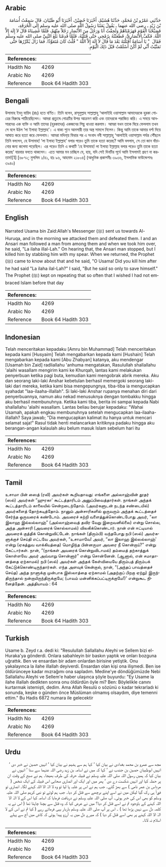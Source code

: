 ## Arabic


<div dir="rtl" lang="ar" style={{fontSize:'larger',backgroundColor:'#f8f9fa',padding:20}}>
حَدَّثَنِي عَمْرُو بْنُ مُحَمَّدٍ، حَدَّثَنَا هُشَيْمٌ، أَخْبَرَنَا حُصَيْنٌ، أَخْبَرَنَا أَبُو ظَبْيَانَ، قَالَ سَمِعْتُ أُسَامَةَ بْنَ زَيْدٍ ـ رضى الله عنهما ـ يَقُولُ بَعَثَنَا رَسُولُ اللَّهِ صلى الله عليه وسلم إِلَى الْحُرَقَةِ، فَصَبَّحْنَا الْقَوْمَ فَهَزَمْنَاهُمْ وَلَحِقْتُ أَنَا وَرَجُلٌ مِنَ الأَنْصَارِ رَجُلاً مِنْهُمْ، فَلَمَّا غَشِينَاهُ قَالَ لاَ إِلَهَ إِلاَّ اللَّهُ‏.‏ فَكَفَّ الأَنْصَارِيُّ، فَطَعَنْتُهُ بِرُمْحِي حَتَّى قَتَلْتُهُ، فَلَمَّا قَدِمْنَا بَلَغَ النَّبِيَّ صلى الله عليه وسلم فَقَالَ ‏ "‏ يَا أُسَامَةُ أَقَتَلْتَهُ بَعْدَ مَا قَالَ لاَ إِلَهَ إِلاَّ اللَّهُ ‏"‏ قُلْتُ كَانَ مُتَعَوِّذًا‏.‏ فَمَا زَالَ يُكَرِّرُهَا حَتَّى تَمَنَّيْتُ أَنِّي لَمْ أَكُنْ أَسْلَمْتُ قَبْلَ ذَلِكَ الْيَوْمِ‏.‏
</div>
<div style={{backgroundColor:'#f8f9fa',padding:20, marginBottom: 10}}><table> <thead> <tr> <th>References:</th> <th></th> </tr> </thead> <tbody><tr><td>Hadith No</td><td>4269</td></tr><tr><td>Arabic No</td><td>4269</td></tr><tr><td>Reference</td><td>Book 64 Hadith 303</td></tr></tbody></table></div>

## Bengali


<div dir="ltr" lang="bn" style={{fontSize:'larger',backgroundColor:'#f8f9fa',padding:20}}>
উসামাহ ইবনু যায়িদ (রাঃ) হতে বর্ণিত। তিনি বলেন, রাসূলুল্লাহ সাল্লাল্লাহু ‘আলাইহি ওয়াসাল্লাম আমাদেরকে হুরকা গোত্রের বিরুদ্ধে পাঠিয়েছিলেন। আমরা প্রত্যুষে গোত্রটির উপর আক্রমণ করি এবং তাদেরকে পরাজিত করি। এ সময়ে আনসারদের এক ব্যক্তি ও আমি তাদের (হুরকাদের) একজনের পিছু ধাওয়া করলাম। আমরা যখন তাকে ঘিরে ফেললাম তখন সে বলে উঠল ‘লা ইলাহা ইল্লাল্লাহ’। এ বাক্য শুনে আনসারী তার অস্ত্র সামলে নিলেন। কিন্তু আমি তাকে আমার বর্শা দিয়ে আঘাত করে হত্যা করে ফেললাম। আমরা মদিনা্য় ফিরার পর এ সংবাদ নবী সাল্লাল্লাহু ‘আলাইহি ওয়াসাল্লাম পর্যন্ত পৌঁছলে তিনি বললেন, হে উসামাহ! ‘লা ইলাহা ইল্লাল্লাহ’ বলার পরেও তুমি তাকে হত্যা করেছ? আমি বললাম, সে তো জান বাঁচানোর জন্য কলেমা পড়েছিল। এর পরেও তিনি এ কথাটি ‘হে উসামাহ! লা ইলাহা ইল্লাল্লাহ বলার পরেও তুমি তাকে হত্যা করেছ’ বারবার বলতে থাকলেন। এতে আমার মন চাচ্ছিল যে, হায়, যদি সেই দিনটির পূর্বে আমি ইসলামই গ্রহণ না করতাম![1] [৬৮৭২; মুসলিম ১/৪১, হাঃ ৯৬, আহমাদ ২১৮০৪] (আধুনিক প্রকাশনীঃ ৩৯৩৬, ইসলামিক ফাউন্ডেশনঃ ৩৯৪০)
</div>
<div style={{backgroundColor:'#f8f9fa',padding:20, marginBottom: 10}}><table> <thead> <tr> <th>References:</th> <th></th> </tr> </thead> <tbody><tr><td>Hadith No</td><td>4269</td></tr><tr><td>Arabic No</td><td>4269</td></tr><tr><td>Reference</td><td>Book 64 Hadith 303</td></tr></tbody></table></div>

## English


<div dir="ltr" lang="en" style={{fontSize:'larger',backgroundColor:'#f8f9fa',padding:20}}>
Narrated Usama bin Zaid:Allah's Messenger (ﷺ) sent us towards Al-Huruqa, and in the morning we attacked them and defeated them. I and an Ansari man followed a man from among them and when we took him over, he said, "La ilaha illal-Lah." On hearing that, the Ansari man stopped, but I killed him by stabbing him with my spear. When we returned, the Prophet (ﷺ) came to know about that and he said, "O Usama! Did you kill him after he had said "La ilaha ilal-Lah?" I said, "But he said so only to save himself." The Prophet (ﷺ) kept on repeating that so often that I wished I had not embraced Islam before that day
</div>
<div style={{backgroundColor:'#f8f9fa',padding:20, marginBottom: 10}}><table> <thead> <tr> <th>References:</th> <th></th> </tr> </thead> <tbody><tr><td>Hadith No</td><td>4269</td></tr><tr><td>Arabic No</td><td>4269</td></tr><tr><td>Reference</td><td>Book 64 Hadith 303</td></tr></tbody></table></div>

## Indonesian


<div dir="ltr" lang="id" style={{fontSize:'larger',backgroundColor:'#f8f9fa',padding:20}}>
Telah menceritakan kepadaku [Amru bin Muhammad] Telah menceritakan kepada kami [Husyaim] Telah mengabarkan kepada kami [Hushain] Telah mengabarkan kepada kami [Abu Zhabyan] katanya, aku mendengar [Usamah bin Zaid] radliallahu 'anhuma mengatakan, Rasulullah shallallahu 'alaihi wasallam mengirim kami ke Khurqah, lantas kami melakukan penyerbuan ketika pagi buta, kemudian kami mengobrak abrik mereka. Aku dan seorang laki-laki Anshar kebetulan berhasil memergoki seorang laki-laki dari mereka, ketika kami bisa mengepungnya, tiba-tiba ia mengucapkan syahadat "laa-ilaaha-illallah". Si laki-laki Anshar rupanya menahan diri dari penyerbuannya, namun aku nekad menusuknya dengan tombakku hingga aku berhasil membunuhnya. Ketika kami tiba, berita ini sampai kepada Nabi shallallahu 'alaihi wasallam. Lantas beliau berujar kepadaku: "Wahai Usamah, apakah engkau membunuhnya setelah mengucapkan laa-ilaaha-illallah? Saya jawab; "Dia mengucapkan kalimat itu hanya untuk mencari selamat saja!" Rasul tidak henti melancarkan kritiknya padaku hingga aku berangan-angan kalaulah aku belum masuk Islam sebelum hari itu
</div>
<div style={{backgroundColor:'#f8f9fa',padding:20, marginBottom: 10}}><table> <thead> <tr> <th>References:</th> <th></th> </tr> </thead> <tbody><tr><td>Hadith No</td><td>4269</td></tr><tr><td>Arabic No</td><td>4269</td></tr><tr><td>Reference</td><td>Book 64 Hadith 303</td></tr></tbody></table></div>

## Tamil


<div dir="ltr" lang="ta" style={{fontSize:'larger',backgroundColor:'#f8f9fa',padding:20}}>
உசாமா பின் ஸைத் (ரலி) அவர்கள் கூறியதாவது: எங்களை அல்லாஹ்வின் தூதர் (ஸல்) அவர்கள் “ஹுரகா' கூட்டத்தாரிடம் அனுப்பிவைத்தார்கள். நாங்கள் அந்தக் கூட்டத்தாரிடம் காலையில் சென்றடைந்தோம். (அவர்களுடன் நடந்த சண்டையில்) அவர்களைத் தோற்கடித்தோம். நானும் அன்சாரிகளில் ஒருவரும் அந்தக் கூட்டத்தைச் சேர்ந்த ஒருவரைக் கண்டோம். அவரைச் சுற்றி வளைத்துக்கொண்டபோது அவர், “லா இலாஹ இல்லல்லாஹ்” (அல்லாஹ்வைத் தவிர வேறு இறைவனில்லை) என்று சொல்ல, அந்த அன்சாரி (அவரைக் கொல்லாமல்) விலகிக்கொண்டார். நான் என் ஈட்டியால் அவரைக் குத்திக் கொன்றுவிட்டேன். நாங்கள் (திரும்பி) வந்தபோது நபி (ஸல்) அவர்களுக்குச் செய்தி எட்டவே அவர்கள், “உசாமாவே! அவர், “லா இலாஹ இல்லல்லாஹ்' என்று (ஏகத்துவ வாக்கியத்தை) மொழிந்த பின்னருமா அவரை நீ கொன்றாய்?” என்று கேட்டார்கள். நான், “(நாங்கள் அவரைக் கொன்றுவிடாமல்) தம்மைத் தற்காத்துக் கொள்ளவே அவர் அவ்வாறு சொன்னார்” என்று சொன்னேன். (ஆனால், என் சமாதானத்தை ஏற்காமல்) நபி (ஸல்) அவர்கள் அந்தக் கேள்வியையே திரும்பத் திரும்பக் கேட்டுக்கொண்டிருந்தார்கள். எந்த அளவுக் கென்றால், நான், “(அந்தப் பாவத்தைச் செய்த) அந்த நாளுக்கு முன்பாக இஸ்லாத்தை ஏற்காமல் (அதற்குப் பிறகு ஏற்று) இருந்திருந்தால் நன்றாயிருந்திருக்குமே; (பாவம் மன்னிக்கப்பட்டிருக்குமே!)' என்றுகூட நினைத்தேன். அத்தியாயம் : 64
</div>
<div style={{backgroundColor:'#f8f9fa',padding:20, marginBottom: 10}}><table> <thead> <tr> <th>References:</th> <th></th> </tr> </thead> <tbody><tr><td>Hadith No</td><td>4269</td></tr><tr><td>Arabic No</td><td>4269</td></tr><tr><td>Reference</td><td>Book 64 Hadith 303</td></tr></tbody></table></div>

## Turkish


<div dir="ltr" lang="tr" style={{fontSize:'larger',backgroundColor:'#f8f9fa',padding:20}}>
Usame b. Zeyd r.a. dedi ki: "Resulullah Sallallahu Aleyhi ve Sellem bizi el-Huraka'ya gönderdi. Onlara sabahleyin bir baskın yaptık ve onları bozguna uğrattık. Ben ve ensardan bir adam onlardan birisine yetiştik. Onu yakalayınca la ilahe illallah deyiverdi. Ensardan olan kişi ona ilişmedi. Ben ise öldürünceye kadar mızrağımı ona sapladım. Medine'ye döndüğümüzde Nebi Sallallahu Aleyhi ve Sellem'e haber ulaşınca şöyle buyurdu: "Ey Usame la ilahe illallah dedikten sonra onu öldürdün öyle mi? Ben: Böylelikle canını kurtarmak istemişti, dedim. Ama Allah Resulü o sözünü o kadar tekrarladı ki sonunda, keşke o günden önce Müslüman olmamış olsaydım, diye temenni ettim." Bu Hadis 6872 numara ile gelecektir
</div>
<div style={{backgroundColor:'#f8f9fa',padding:20, marginBottom: 10}}><table> <thead> <tr> <th>References:</th> <th></th> </tr> </thead> <tbody><tr><td>Hadith No</td><td>4269</td></tr><tr><td>Arabic No</td><td>4269</td></tr><tr><td>Reference</td><td>Book 64 Hadith 303</td></tr></tbody></table></div>

## Urdu


<div dir="rtl" lang="ur" style={{fontSize:'larger',backgroundColor:'#f8f9fa',padding:20}}>
مجھ سے عمرو بن محمد بغدادی نے بیان کیا ‘ کہا ہم سے ہشیم نے بیان کیا ‘ انہیں حصین نے خبر دی ‘ انہیں ابوظبیان حصین بن جندب نے ‘ کہا کہ میں نے اسامہ بن زید رضی اللہ عنہما سے سنا ‘ انہوں نے بیان کیا کہ ہمیں رسول اللہ صلی اللہ علیہ وسلم نے قبیلہ حرقہ کی طرف بھیجا۔ ہم نے صبح کے وقت ان پر حملہ کیا اور انہیں شکست دے دی ‘ پھر میں اور ایک اور انصاری صحابی اس قبیلہ کے ایک شخص ( مرداس بن عمر نامی ) سے بھڑ گئے۔ جب ہم نے اس پر غلبہ پا لیا تو وہ لا الہٰ الا اللہ کہنے لگا۔ انصاری تو فوراً ہی رک گیا لیکن میں نے اسے اپنے برچھے سے قتل کر دیا۔ جب ہم لوٹے تو نبی کریم صلی اللہ علیہ وسلم کو بھی اس کی خبر ہوئی۔ آپ صلی اللہ علیہ وسلم نے دریافت فرمایا کہ اسامہ کیا اس کے لا الہٰ الا اللہ کہنے کے باوجود تم نے اسے قتل کر دیا؟ میں نے عرض کیا کہ وہ قتل سے بچنا چاہتا تھا ( اس نے یہ کلمہ دل سے نہیں پڑھا تھا ) ۔ اس پر آپ صلی اللہ علیہ وسلم باربار یہی فرماتے رہے ( کیا تم نے اس کے لا الہٰ الا اللہ کہنے پر بھی اسے قتل کر دیا ) کہ میرے دل میں یہ آرزو پیدا ہوئی کہ کاش میں آج سے پہلے اسلام نہ لاتا۔
</div>
<div style={{backgroundColor:'#f8f9fa',padding:20, marginBottom: 10}}><table> <thead> <tr> <th>References:</th> <th></th> </tr> </thead> <tbody><tr><td>Hadith No</td><td>4269</td></tr><tr><td>Arabic No</td><td>4269</td></tr><tr><td>Reference</td><td>Book 64 Hadith 303</td></tr></tbody></table></div>